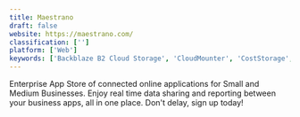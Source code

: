 ```yaml
---
title: Maestrano
draft: false 
website: https://maestrano.com/
classification: ['']
platform: ['Web']
keywords: ['Backblaze B2 Cloud Storage', 'CloudMounter', 'CostStorage', 'Crosssec', 'Cryptee', 'Dclouds', 'Mountain Duck', 'SIXA', 'Syncthing', 'Wallaroo Labs', 'XOR Drive', 'quack.space']
---
```

Enterprise App Store of connected online applications for Small and Medium Businesses. Enjoy real time data sharing and reporting between your business apps, all in one place. Don't delay, sign up today!